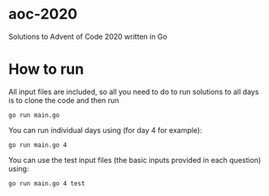 # aoc-2020
Solutions to Advent of Code 2020 written in Go

# How to run
All input files are included, so all you need to do to run solutions to all days is to clone the code and then run

    go run main.go
    
You can run individual days using (for day 4 for example):

    go run main.go 4
    
You can use the test input files (the basic inputs provided in each question) using:

    go run main.go 4 test
